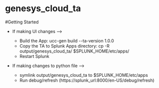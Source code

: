 # genesys_cloud_ta

#Getting Started 

* If making UI changes --> 
    * Build the App: ucc-gen build --ta-version 1.0.0
    * Copy the TA to Splunk Apps directory: cp -R output/genesys_cloud_ta/ $SPLUNK_HOME/etc/apps/
    * Restart Splunk 

* If making changes to python file -->
    * symlink output/genesys_cloud_ta to $SPLUNK_HOME/etc/apps 
    * Run debug/refresh (https://splunk_url:8000/en-US/debug/refresh)
